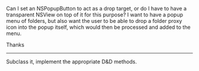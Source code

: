 

Can I set an NSPopupButton to act as a drop target, or do I have to have a transparent NSView on top of it for this purpose?  I want to have a popup menu of folders, but also want the user to be able to drop a folder proxy icon into the popup itself, which would then be processed and added to the menu.

Thanks

----

Subclass it, implement the appropriate D&D methods.
